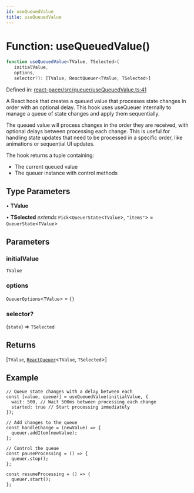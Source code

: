 ```yaml
---
id: useQueuedValue
title: useQueuedValue
---
```


<!-- DO NOT EDIT: this page is autogenerated from the type comments -->

# Function: useQueuedValue()

```ts
function useQueuedValue<TValue, TSelected>(
   initialValue, 
   options, 
   selector?): [TValue, ReactQueuer<TValue, TSelected>]
```

Defined in: [react-pacer/src/queuer/useQueuedValue.ts:41](https://github.com/TanStack/pacer/blob/main/packages/react-pacer/src/queuer/useQueuedValue.ts#L41)

A React hook that creates a queued value that processes state changes in order with an optional delay.
This hook uses useQueuer internally to manage a queue of state changes and apply them sequentially.

The queued value will process changes in the order they are received, with optional delays between
processing each change. This is useful for handling state updates that need to be processed
in a specific order, like animations or sequential UI updates.

The hook returns a tuple containing:
- The current queued value
- The queuer instance with control methods

## Type Parameters

• **TValue**

• **TSelected** *extends* `Pick`\<`QueuerState`\<`TValue`\>, `"items"`\> = `QueuerState`\<`TValue`\>

## Parameters

### initialValue

`TValue`

### options

`QueuerOptions`\<`TValue`\> = `{}`

### selector?

(`state`) => `TSelected`

## Returns

\[`TValue`, [`ReactQueuer`](../../interfaces/reactqueuer.md)\<`TValue`, `TSelected`\>\]

## Example

```tsx
// Queue state changes with a delay between each
const [value, queuer] = useQueuedValue(initialValue, {
  wait: 500, // Wait 500ms between processing each change
  started: true // Start processing immediately
});

// Add changes to the queue
const handleChange = (newValue) => {
  queuer.addItem(newValue);
};

// Control the queue
const pauseProcessing = () => {
  queuer.stop();
};

const resumeProcessing = () => {
  queuer.start();
};
```
